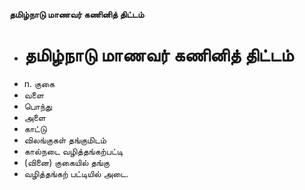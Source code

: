 **தமிழ்நாடு மாணவர் கணினித் திட்டம்**
- # தமிழ்நாடு மாணவர் கணினித் திட்டம்
- n. குகை
- வளை
- பொந்து
- அளை
- காட்டு
- விலங்குகள் தங்குமிடம்
- கால்நடை வழித்தங்கற்பட்டி
- (வினை) குகையில் தங்கு
- வழித்தங்கற் பட்டியில் அடை.

